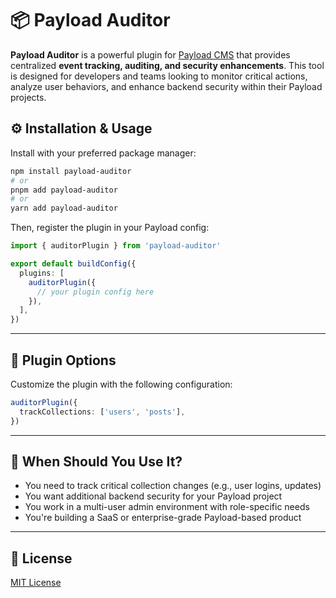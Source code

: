 # 📦 Payload Auditor

**Payload Auditor** is a powerful plugin for [Payload CMS](https://payloadcms.com) that provides centralized **event tracking, auditing, and security enhancements**. This tool is designed for developers and teams looking to monitor critical actions, analyze user behaviors, and enhance backend security within their Payload projects.

## ⚙️ Installation & Usage

Install with your preferred package manager:

```bash
npm install payload-auditor
# or
pnpm add payload-auditor
# or
yarn add payload-auditor
```

Then, register the plugin in your Payload config:

```ts
import { auditorPlugin } from 'payload-auditor'

export default buildConfig({
  plugins: [
    auditorPlugin({
      // your plugin config here
    }),
  ],
})
```

---

## 🔧 Plugin Options

Customize the plugin with the following configuration:

```ts
auditorPlugin({
  trackCollections: ['users', 'posts'],
})
```

---

## 🧠 When Should You Use It?

- You need to track critical collection changes (e.g., user logins, updates)
- You want additional backend security for your Payload project
- You work in a multi-user admin environment with role-specific needs
- You're building a SaaS or enterprise-grade Payload-based product

---

## 📄 License

[MIT License](./LICENSE)
